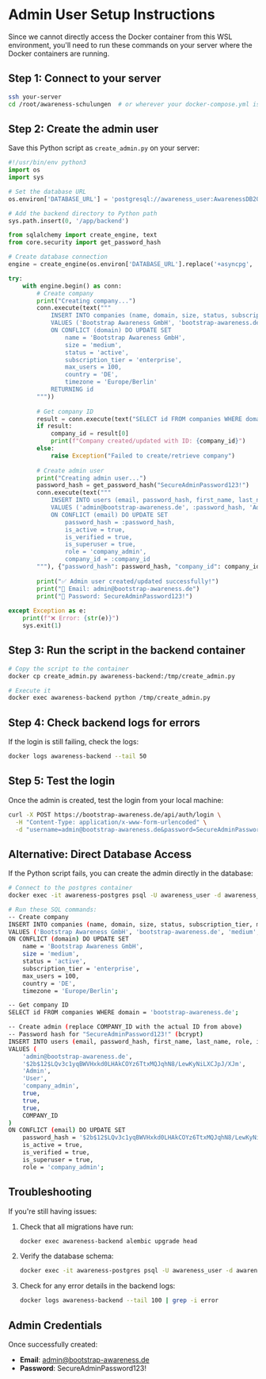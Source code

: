 # Admin User Setup Instructions

Since we cannot directly access the Docker container from this WSL environment, you'll need to run these commands on your server where the Docker containers are running.

## Step 1: Connect to your server

```bash
ssh your-server
cd /root/awareness-schulungen  # or wherever your docker-compose.yml is located
```

## Step 2: Create the admin user

Save this Python script as `create_admin.py` on your server:

```python
#!/usr/bin/env python3
import os
import sys

# Set the database URL
os.environ['DATABASE_URL'] = 'postgresql://awareness_user:AwarenessDB2024Secure@postgres:5432/awareness_platform'

# Add the backend directory to Python path
sys.path.insert(0, '/app/backend')

from sqlalchemy import create_engine, text
from core.security import get_password_hash

# Create database connection
engine = create_engine(os.environ['DATABASE_URL'].replace('+asyncpg', ''))

try:
    with engine.begin() as conn:
        # Create company
        print("Creating company...")
        conn.execute(text("""
            INSERT INTO companies (name, domain, size, status, subscription_tier, max_users, country, timezone)
            VALUES ('Bootstrap Awareness GmbH', 'bootstrap-awareness.de', 'medium', 'active', 'enterprise', 100, 'DE', 'Europe/Berlin')
            ON CONFLICT (domain) DO UPDATE SET 
                name = 'Bootstrap Awareness GmbH',
                size = 'medium',
                status = 'active',
                subscription_tier = 'enterprise',
                max_users = 100,
                country = 'DE',
                timezone = 'Europe/Berlin'
            RETURNING id
        """))
        
        # Get company ID
        result = conn.execute(text("SELECT id FROM companies WHERE domain = 'bootstrap-awareness.de'")).fetchone()
        if result:
            company_id = result[0]
            print(f"Company created/updated with ID: {company_id}")
        else:
            raise Exception("Failed to create/retrieve company")
        
        # Create admin user
        print("Creating admin user...")
        password_hash = get_password_hash("SecureAdminPassword123!")
        conn.execute(text("""
            INSERT INTO users (email, password_hash, first_name, last_name, role, is_active, is_verified, is_superuser, company_id)
            VALUES ('admin@bootstrap-awareness.de', :password_hash, 'Admin', 'User', 'company_admin', true, true, true, :company_id)
            ON CONFLICT (email) DO UPDATE SET 
                password_hash = :password_hash, 
                is_active = true, 
                is_verified = true,
                is_superuser = true,
                role = 'company_admin',
                company_id = :company_id
        """), {"password_hash": password_hash, "company_id": company_id})
        
        print("✅ Admin user created/updated successfully!")
        print("📧 Email: admin@bootstrap-awareness.de")
        print("🔑 Password: SecureAdminPassword123!")
        
except Exception as e:
    print(f"❌ Error: {str(e)}")
    sys.exit(1)
```

## Step 3: Run the script in the backend container

```bash
# Copy the script to the container
docker cp create_admin.py awareness-backend:/tmp/create_admin.py

# Execute it
docker exec awareness-backend python /tmp/create_admin.py
```

## Step 4: Check backend logs for errors

If the login is still failing, check the logs:

```bash
docker logs awareness-backend --tail 50
```

## Step 5: Test the login

Once the admin is created, test the login from your local machine:

```bash
curl -X POST https://bootstrap-awareness.de/api/auth/login \
  -H "Content-Type: application/x-www-form-urlencoded" \
  -d "username=admin@bootstrap-awareness.de&password=SecureAdminPassword123!"
```

## Alternative: Direct Database Access

If the Python script fails, you can create the admin directly in the database:

```bash
# Connect to the postgres container
docker exec -it awareness-postgres psql -U awareness_user -d awareness_platform

# Run these SQL commands:
-- Create company
INSERT INTO companies (name, domain, size, status, subscription_tier, max_users, country, timezone)
VALUES ('Bootstrap Awareness GmbH', 'bootstrap-awareness.de', 'medium', 'active', 'enterprise', 100, 'DE', 'Europe/Berlin')
ON CONFLICT (domain) DO UPDATE SET 
    name = 'Bootstrap Awareness GmbH',
    size = 'medium',
    status = 'active',
    subscription_tier = 'enterprise',
    max_users = 100,
    country = 'DE',
    timezone = 'Europe/Berlin';

-- Get company ID
SELECT id FROM companies WHERE domain = 'bootstrap-awareness.de';

-- Create admin (replace COMPANY_ID with the actual ID from above)
-- Password hash for "SecureAdminPassword123!" (bcrypt)
INSERT INTO users (email, password_hash, first_name, last_name, role, is_active, is_verified, is_superuser, company_id)
VALUES (
    'admin@bootstrap-awareness.de', 
    '$2b$12$LQv3c1yqBWVHxkd0LHAkCOYz6TtxMQJqhN8/LewKyNiLXCJpJ/XJm',
    'Admin', 
    'User', 
    'company_admin', 
    true, 
    true, 
    true, 
    COMPANY_ID
)
ON CONFLICT (email) DO UPDATE SET 
    password_hash = '$2b$12$LQv3c1yqBWVHxkd0LHAkCOYz6TtxMQJqhN8/LewKyNiLXCJpJ/XJm',
    is_active = true,
    is_verified = true,
    is_superuser = true,
    role = 'company_admin';
```

## Troubleshooting

If you're still having issues:

1. Check that all migrations have run:
   ```bash
   docker exec awareness-backend alembic upgrade head
   ```

2. Verify the database schema:
   ```bash
   docker exec -it awareness-postgres psql -U awareness_user -d awareness_platform -c "\dt"
   ```

3. Check for any error details in the backend logs:
   ```bash
   docker logs awareness-backend --tail 100 | grep -i error
   ```

## Admin Credentials

Once successfully created:
- **Email**: admin@bootstrap-awareness.de
- **Password**: SecureAdminPassword123!